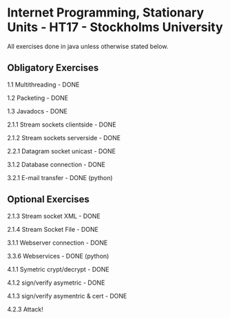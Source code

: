 # Internet Programming, Stationary Units - HT17 - Stockholms University
All exercises done in java unless otherwise stated below.

## Obligatory Exercises ##

1.1 Multithreading - DONE

1.2 Packeting - DONE 

1.3 Javadocs - DONE 

2.1.1 Stream sockets clientside - DONE

2.1.2 Stream sockets serverside - DONE

2.2.1 Datagram socket unicast - DONE

3.1.2 Database connection - DONE

3.2.1 E-mail transfer - DONE (python)

## Optional Exercises ##

2.1.3 Stream socket XML - DONE

2.1.4 Stream Socket File - DONE

3.1.1 Webserver connection - DONE

3.3.6 Webservices - DONE (python)

4.1.1 Symetric crypt/decrypt - DONE 

4.1.2 sign/verify asymetric - DONE 

4.1.3 sign/verify asymentric & cert - DONE

4.2.3 Attack!

